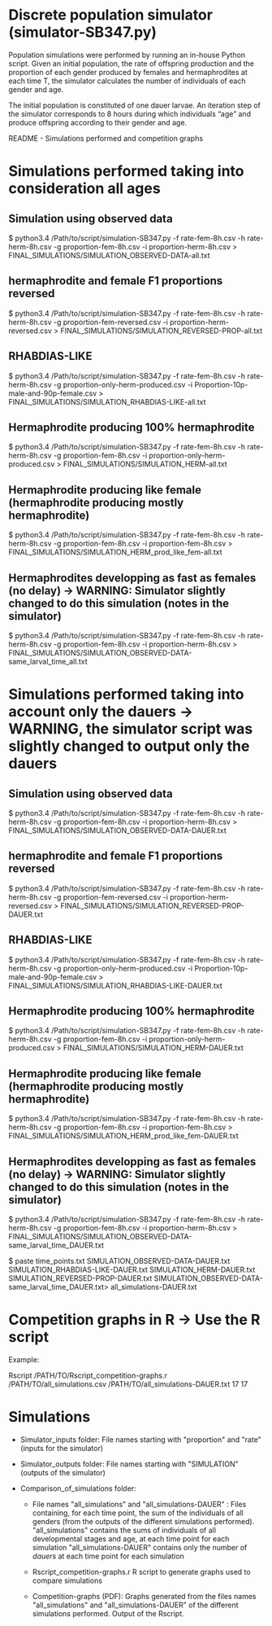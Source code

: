 Discrete population simulator (simulator-SB347.py)
==================================================

Population simulations were performed by running an in-house Python script.  Given an initial population, the rate of offspring production and the proportion of each gender produced by females and hermaphrodites at each time T, the simulator calculates the number of individuals of each gender and age.

The initial population is constituted of one dauer larvae. An iteration step of the simulator corresponds to 8 hours during which individuals “age” and produce offspring according to their gender and age.


README - Simulations performed and competition graphs


Simulations performed taking into consideration all ages
========================================================

## Simulation using observed data
$ python3.4 /Path/to/script/simulation-SB347.py -f rate-fem-8h.csv -h rate-herm-8h.csv -g proportion-fem-8h.csv -i proportion-herm-8h.csv > FINAL_SIMULATIONS/SIMULATION_OBSERVED-DATA-all.txt

## hermaphrodite and female F1 proportions reversed
$ python3.4 /Path/to/script/simulation-SB347.py -f rate-fem-8h.csv -h rate-herm-8h.csv -g proportion-fem-reversed.csv -i proportion-herm-reversed.csv > FINAL_SIMULATIONS/SIMULATION_REVERSED-PROP-all.txt

## RHABDIAS-LIKE
$ python3.4 /Path/to/script/simulation-SB347.py -f rate-fem-8h.csv -h rate-herm-8h.csv -g proportion-only-herm-produced.csv -i Proportion-10p-male-and-90p-female.csv > FINAL_SIMULATIONS/SIMULATION_RHABDIAS-LIKE-all.txt

## Hermaphrodite producing 100% hermaphrodite
$ python3.4 /Path/to/script/simulation-SB347.py -f rate-fem-8h.csv -h rate-herm-8h.csv -g proportion-fem-8h.csv -i proportion-only-herm-produced.csv > FINAL_SIMULATIONS/SIMULATION_HERM-all.txt

## Hermaphrodite producing like female (hermaphrodite producing mostly hermaphrodite)
$ python3.4 /Path/to/script/simulation-SB347.py -f rate-fem-8h.csv -h rate-herm-8h.csv -g proportion-fem-8h.csv -i proportion-fem-8h.csv > FINAL_SIMULATIONS/SIMULATION_HERM_prod_like_fem-all.txt

## Hermaphrodites developping as fast as females (no delay) -> WARNING: Simulator slightly changed to do this simulation (notes in the simulator)
$ python3.4 /Path/to/script/simulation-SB347.py -f rate-fem-8h.csv -h rate-herm-8h.csv -g proportion-fem-8h.csv -i proportion-herm-8h.csv > FINAL_SIMULATIONS/SIMULATION_OBSERVED-DATA-same_larval_time_all.txt


Simulations performed taking into account only the dauers -> WARNING, the simulator script was slightly changed to output only the dauers
=========================================================================================================================================

## Simulation using observed data
$ python3.4 /Path/to/script/simulation-SB347.py -f rate-fem-8h.csv -h rate-herm-8h.csv -g proportion-fem-8h.csv -i proportion-herm-8h.csv > FINAL_SIMULATIONS/SIMULATION_OBSERVED-DATA-DAUER.txt

## hermaphrodite and female F1 proportions reversed
$ python3.4 /Path/to/script/simulation-SB347.py -f rate-fem-8h.csv -h rate-herm-8h.csv -g proportion-fem-reversed.csv -i proportion-herm-reversed.csv > FINAL_SIMULATIONS/SIMULATION_REVERSED-PROP-DAUER.txt

## RHABDIAS-LIKE
$ python3.4 /Path/to/script/simulation-SB347.py -f rate-fem-8h.csv -h rate-herm-8h.csv -g proportion-only-herm-produced.csv -i Proportion-10p-male-and-90p-female.csv > FINAL_SIMULATIONS/SIMULATION_RHABDIAS-LIKE-DAUER.txt

## Hermaphrodite producing 100% hermaphrodite
$ python3.4 /Path/to/script/simulation-SB347.py -f rate-fem-8h.csv -h rate-herm-8h.csv -g proportion-fem-8h.csv -i proportion-only-herm-produced.csv > FINAL_SIMULATIONS/SIMULATION_HERM-DAUER.txt

## Hermaphrodite producing like female (hermaphrodite producing mostly hermaphrodite)
$ python3.4 /Path/to/script/simulation-SB347.py -f rate-fem-8h.csv -h rate-herm-8h.csv -g proportion-fem-8h.csv -i proportion-fem-8h.csv > FINAL_SIMULATIONS/SIMULATION_HERM_prod_like_fem-DAUER.txt

## Hermaphrodites developping as fast as females (no delay) -> WARNING: Simulator slightly changed to do this simulation (notes in the simulator)
$ python3.4 /Path/to/script/simulation-SB347.py -f rate-fem-8h.csv -h rate-herm-8h.csv -g proportion-fem-8h.csv -i proportion-herm-8h.csv > FINAL_SIMULATIONS/SIMULATION_OBSERVED-DATA-same_larval_time_DAUER.txt


$ paste time_points.txt SIMULATION_OBSERVED-DATA-DAUER.txt SIMULATION_RHABDIAS-LIKE-DAUER.txt SIMULATION_HERM-DAUER.txt SIMULATION_REVERSED-PROP-DAUER.txt SIMULATION_OBSERVED-DATA-same_larval_time_DAUER.txt> all_simulations-DAUER.txt




Competition graphs in R -> Use the R script
===========================================

Example:

Rscript /PATH/TO/Rscript_competition-graphs.r /PATH/TO/all_simulations.csv /PATH/TO/all_simulations-DAUER.txt 17 17


Simulations
===========


- Simulator_inputs folder: 
File names starting with "proportion" and "rate" (inputs for the simulator)

- Simulator_outputs folder: 
File names starting with "SIMULATION" (outputs of the simulator)

- Comparison_of_simulations folder: 

  - File names "all\_simulations" and "all\_simulations-DAUER" :
Files containing, for each time point, the sum of the individuals of all genders (from the outputs of the different simulations performed). 
"all\_simulations" contains the sums of individuals of all developmental stages and age, at each time point for each simulation
"all\_simulations-DAUER" contains only the number of *dauers* at each time point for each simulation

  - Rscript_competition-graphs.r
R script to generate graphs used to compare simulations
  
  - Competition-graphs (PDF): 
Graphs generated from the files names "all\_simulations" and "all\_simulations-DAUER" of the different simulations performed. Output of the Rscript. 